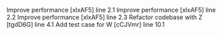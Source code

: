 Improve performance [xlxAF5] line 2.1
Improve performance [xlxAF5] line 2.2
Improve performance [xlxAF5] line 2.3
Refactor codebase with Z [tgdD6G] line 4.1
Add test case for W [cCJVmr] line 10.1
